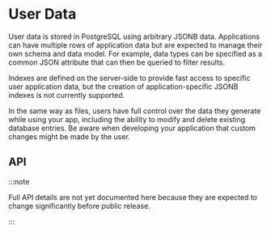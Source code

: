 # User Data

User data is stored in PostgreSQL using arbitrary JSONB data. Applications
can have multiple rows of application data but are expected to manage their
own schema and data model. For example, data types can be specified as a
common JSON attribute that can then be queried to filter results.

Indexes are defined on the server-side to provide fast access to specific
user application data, but the creation of application-specific JSONB
indexes is not currently supported.

In the same way as files, users have full control over the data they 
generate while using your app, including the ability to modify and delete 
existing database entries. Be aware when developing your application that 
custom changes might be made by the user.

## API

:::note

Full API details are not yet documented here because they are expected to
change significantly before public release.

:::